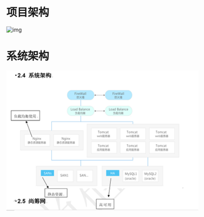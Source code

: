 # 项目架构

![img](file:///C:/Users/ADMINI~1/AppData/Local/Temp/msohtmlclip1/01/clip_image002.jpg)

# 系统架构

![image-20210312160816233](众筹/img/image-20210312160816233.png)